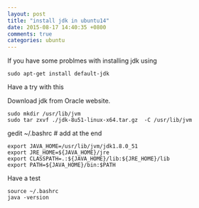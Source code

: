 ```yaml
---
layout: post
title: "install jdk in ubuntu14"
date: 2015-08-17 14:40:35 +0800
comments: true
categories: ubuntu
---
```


If you have some problmes with installing jdk using
```
sudo apt-get install default-jdk
```

Have a try with this

Download jdk from Oracle website.
```
sudo mkdir /usr/lib/jvm
sudo tar zxvf ./jdk-8u51-linux-x64.tar.gz  -C /usr/lib/jvm
```
  

gedit ~/.bashrc # add at the end
```
export JAVA_HOME=/usr/lib/jvm/jdk1.8.0_51
export JRE_HOME=${JAVA_HOME}/jre 
export CLASSPATH=.:${JAVA_HOME}/lib:${JRE_HOME}/lib
export PATH=${JAVA_HOME}/bin:$PATH
```

Have a test
```
source ~/.bashrc
java -version
```





